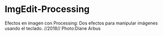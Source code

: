 # ImgEdit-Processing
Efectos en imagen con Processing:
Dos efectos para manipular imágenes usando el teclado.
//2018//
Photo:Diane Arbus
